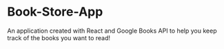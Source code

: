 # Book-Store-App
An application created with React and Google Books API to help you keep track of the books you want to read!
